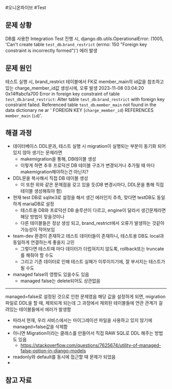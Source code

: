 #오니온파이브 #Test
## 문제 상황
DB를 사용한 Integration Test 진행 시, django.db.utils.OperationalError: (1005, 'Can\'t create table `test_db`.`brand_restrict` (errno: 150 "Foreign key constraint is incorrectly formed")')
      에러 발생
## 문제 원인
테스트 실행 시, brand_restrict 테이블에서 FK로 member_main의 id값을 참조하고 있는 charge_member_id값 생성시에, 오류 발생
2023-11-08 03:04:20 0x14ffabcfa700 Error in foreign key constraint of table `test_db`.`brand_restrict`:
Alter  table `test_db`.`brand_restrict` with foreign key constraint failed. Referenced table `test_db`.`member_main` not found in the data dictionary ne ar ' FOREIGN KEY (`charge_member_id`) REFERENCES `member_main` (`id`)'.

## 해결 과정
- 데이터베이스 DDL문과, 테스트 실행 시 migration이 실행되는 부분이 동기화 되어있지 않아 생기는 문제라면
	- makemigration을 통해, DB테이블 생성
	- 이렇게 하면 추후 프로덕션 DB 테이블 구조가 변경되거나 추가될 때 마다 makemigration해야하는건 아닌지?
- DDL문을 복사해서 직접 DB 테이블 생성
	- 이 또한 위와 같은 문제점을 갖고 있을 듯(DB 변경시마다, DDL문을 통해 직접 테이블 생성해줘야 함)
- 현재 test DB로 sqlite3로 설정을 해서 생긴 에러인지 추측, 맞다면 testDB도 동일하게 mariaDB로 설정
	- 테스트용 DB와 프로덕션 DB 솔루션이 다르고, engine이 달라서 생긴문제라면 해당 방법이 맞을것이나
	- 다른 테이블들은 정상 생성 되고, brand_restrict에서 오류가 발생하는 것같아 가능성이 적어보임
- team-dev 환경이 존재하고 테스트 데이터들이 존재하니, 테스트용 DB도 local과 동일하게 연결하는게 좋을지 고민
	- 그렇다면 테스트때 마다 데이터가 더럽혀지지 않도록, rollback또는 truncate를 해줘야 할 수도
	- 그리고 기존 데이터로 인해 테스트 실패가 이루이지기에, 잘 부서지는 테스트가 될 수도
- managed false의 영향도 있을수도 있음
	- managed false는 delete되어도 상관없음
---
managed=false로 설정된 것으로 인한 문제였음
해당 값을 설정하게 되면, migration 파일로 DDL을 할 때, 제외되게 되는데 그 과정에서 제외된 테이블들에 연관 관계가 걸려있는 테이블들에서 에러가 발생함
- 따라서 현재, 우리 서비스에서는 마이그레이션 파일을 사용하고 있지 않기에 managed=false값을 삭제함
- 아니면 Migration이라는 클래스를 만들어서 직접 RAW SQL로 DDL 해주는 방법도 있음
	- https://stackoverflow.com/questions/7625674/utility-of-managed-false-option-in-django-models
- readonly와 default를 동시에 접근할 때 문제가 되었음
- 
## 참고 자료
